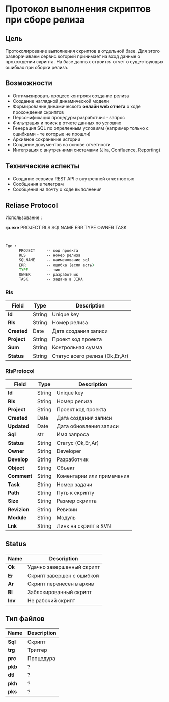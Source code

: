 
# Протокол выполнения скриптов при сборе релиза

## Цель
Протоколирование выполнения скриптов в отдельной базе. 
Для этого разворачиваем сервис который принимает на вход данные о прохождении скрипта. На базе данных строится отчет о существующих ошибках при сборки релиза.

## Возможности
* Оптимизировать процесс контроля создание релиза
* Создание наглядной динамической модели
* Формирование динамического **онлайн web отчета** о ходе прохождения скриптов 
* Персонификация процедуры разработчик - запрос
* Фильтрация и поиск в отчете данных по условию
* Генерация SQL по опреленным условиям (например только с ошибками - те которые не прошли)
* Архивное сохранение истории 
* Создание документов на основе отчетности 
* Интеграция с внутренними системами (Jira, Confluence, Reporting)

## Технические аспекты
* Создание сервиса REST API c внутренней отчетностью
* Сообщения в телеграм
* Сообщения на почту о ходе выполнения


## Reliase Protocol

Использование :

**rp.exe** PROJECT RLS SQLNAME ERR TYPE OWNER TASK 

```bat


Где :
      PROJECT     -- код проекта
      RLS         -- номер релиза
      SQLNAME     -- наименование sql
      ERR         -- ошибка (если есть)
      TYPE        -- тип 
      OWNER       -- разработчик 
      TASK        -- задача в JIRA
```

### Rls 
|Field|Type|Description
|----|-----|---|
|**Id**|String|Unique key
|**Rls**|String|Номер релиза
|**Created**|Date|Дата создания записи
|**Project**|String|Проект код проекта
|**Sum**|String|Контрольная сумма
|**Status**|String|Статус всего релиза (Ok,Er,Ar)

### RlsProtocol
|Field|Type|Description
|----|-----|---|
|**Id**|String|Unique key
|**Rls**|String|Номер релиза
|**Project**|String|Проект код проекта
|**Created**|Date|Дата создания записи
|**Updated**|Date|Дата обновления записи
|**Sql**|str|Имя запроса
|**Status**|String|Статус (Ok,Er,Ar)
|**Owner**|String|Developer
|**Develop**|String|Разработчик
|**Object**|String|Объект
|**Comment**|String|Коментарии или примечания 
|**Task**|String|Номер задачи
|**Path**|String|Путь к скрипту
|**Size**|String|Размер скрипта
|**Revizion**|String|Ревизии
|**Module**|String|Модуль
|**Lnk**|String|Линк на скрипт в SVN

## Status  
  
|Name|Description
|----|-----|
|**Ok**|Удачно завершенный скрипт
|**Er**|Скрипт завершен с ошибкой
|**Ar**|Скрипт перенесен в архив
|**Bl**|Заблокированный скрипт 
|**Inv**|Не рабочий скрипт

## Тип файлов  
  
|Name|Description
|----|-----|
|**Sql**|Скрипт
|**trg**|Триггер
|**prc**|Процедура
|**pkb**|?
|**dtl**|?
|**pkh**|?
|**pks**|?

